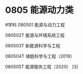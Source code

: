 # 0805 能源动力类
#学科
080501 能源与动力工程

080502T 能源与环境系统工程

080503T 新能源科学与工程

080504T 储能科学与工程（2019）

080505T 能源服务工程（2020） [3]